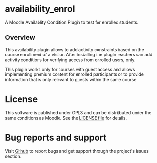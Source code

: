 # availability_enrol

A Moodle Availablity Condition Plugin to test for enrolled students.

## Overview

This availability plugin allows to add activity constraints based on the
course enrollment of a visitor. After installing the plugin teachers can add
activity conditions for verifying access from enrolled users, only.

This plugin works only for courses with guest access and allows implementing
premium content for enrolled participants or to provide information that is
only relevant to guests within the same course.

# License

This software is published under GPL3 and can be distritbuted under the same
conditions as Moodle. See the [LICENSE file](LICENSE) for details.

# Bug reports and support

Visit [Github](https://github.com/phish108/moodle_availability_enrol) to report bugs and get
support through the project's issues section.
